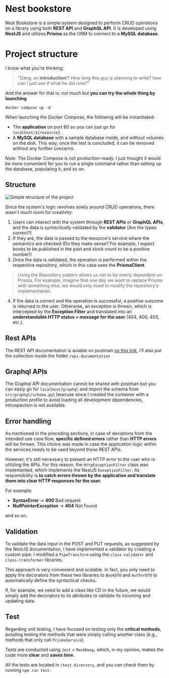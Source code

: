 # Nest bookstore

Nest Bookstore is a simple system designed to perform CRUD operations on a library using both **REST API** and **GraphQL API**. It is developed using **NestJS** and utilizes **Prisma** as the ORM to connect to a **MySQL database**.

# Project structure
I know what you're thinking: 

> "Dang, an **introduction**?! How long this guy is planning to write? how can I just see if what he did runs?"

And the answer for that is: *not much* but **you can try the whole thing by launching**

    docker compose up -d
When launching the Docker Compose, the following will be instantiated:

-   The **application** on port 80 so you can just go for `localhost/${resource}`.
-   A **MySQL database** with a sample database inside, and without volumes on the disk. This way, once the test is concluded, it can be removed without any further concerns.

*Note*: The Docker Compose is not production-ready. I just thought it would be more convenient for you to run a single command rather than setting up the database, populating it, and so on.

## Structure
![Simple structure of the project](https://i.imgur.com/MdEzfWU.png)

Since the system's logic revolves solely around CRUD operations, there wasn't much room for creativity:

1.  Users can interact with the system through **REST APIs** or **GraphQL APIs**, and the data is *syntactically* validated by the **validator** (Are the types correct?)
2.  If they are, the data is passed to the resource's service where the *semantics* are checked (Do they make sense? For example, I expect books to be published in the past and stock count to be a positive number!)
3.  Once the data is validated, the operation is performed within the respective repository, which in this case uses the **PrismaClient**.

> Using the Repository pattern allows us not to be overly dependent on Prisma. 
> For example, imagine that one day we want to replace Prisma with something else; we would only need to modify the repository's implementation.

4.  If the data is correct and the operation is successful, a positive outcome is returned to the user. 
Otherwise, an exception is thrown, which is intercepted by the **Exception Filter** and translated into an **understandable HTTP status + message for the user** (404, 400, 403, etc.).

## Rest APIs

The REST API documentation is aviable on postman [on this link](https://documenter.getpostman.com/view/28632754/2s9XxztXoj), i'll also put the collection inside the folder `/api-documentation`

## Graphql APIs
The Graphql API documentation cannot be shared with postman but you can easly go for `localhost/graphql` and import the schema from `src/graphql/schema.gql` beacuse since I created the container with a production profile to avoid loading all development dependencies, introspection is not available.

## Error handling

As mentioned in the preceding sections, in case of deviations from the intended use case flow, **specific defined errors** rather than **HTTP errors** will be thrown.
This choice was made in case the application logic within the services needs to be used beyond these REST APIs.

However, it's still necessary to present an HTTP error to the user who is utilizing the APIs. For this reason, the `HttpExceptionFilter` class was implemented, which implements the NestJS `ExceptionFilter`. 
Its responsibility is **to catch errors thrown by the application and translate them into clear HTTP responses for the user.**

For example:

-   **SyntaxError** -> **400** Bad request
-   **NullPointerException** -> **404** Not Found 

and so on.

## Validation

To validate the data input in the POST and PUT requests, as suggested by the NestJS documentation, I have implemented a validator by creating a custom pipe. 
I modified a `PipeTransform` using the `class-validator` and `class-transformer` libraries.

This approach is very convenient and scalable. In fact, you only need to apply the decorators from these two libraries to `BookDTO` and `AuthorDTO` to automatically define the syntactical checks.

If, for example, we need to add a class like CD in the future, we would simply add the decorators to its attributes to validate its incoming and updating data.

## Test

Regarding unit testing, I have focused on testing only the **critical methods**, avoiding testing the methods that were simply calling another class (e.g., methods that only call `PrismaService`).

Tests are conducted using `Jest` + `MockDeep`, which, in my opinion, makes the code more **clear** and **saves time**.

All the tests are located in `/test directory`, and you can check them by running `npm run test`.
